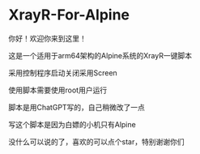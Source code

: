 # XrayR-For-Alpine
你好！欢迎你来到这里！

这是一个适用于arm64架构的Alpine系统的XrayR一键脚本

采用控制程序启动关闭采用Screen

使用脚本需要使用root用户运行

脚本是用ChatGPT写的，自己稍微改了一点

写这个脚本是因为白嫖的小机只有Alpine

没什么可以说的了，喜欢的可以点个star，特别谢谢你们
